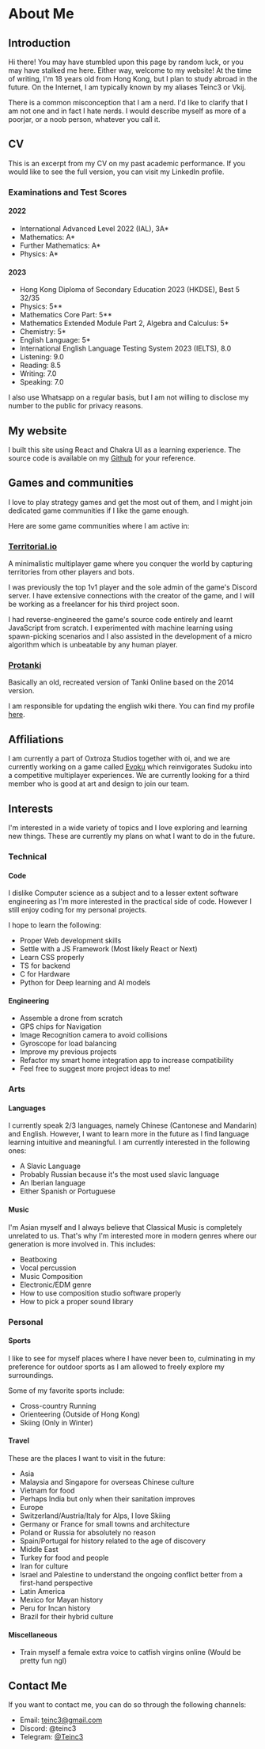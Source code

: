 # About Me

## Introduction
Hi there! You may have stumbled upon this page by random luck, or you may have stalked me here. Either way, welcome to my website!
At the time of writing, I'm 18 years old from Hong Kong, but I plan to study abroad in the future. On the Internet, I am typically known by my aliases Teinc3 or Vkij.

There is a common misconception that I am a nerd. I'd like to clarify that I am not one and in fact I hate nerds. I would describe myself as more of a poorjar, or a noob person, whatever you call it.

## CV
This is an excerpt from my CV on my past academic performance. If you would like to see the full version, you can visit my LinkedIn profile.

### Examinations and Test Scores

#### 2022

- International Advanced Level 2022 (IAL), 3A*
 - Mathematics: A*
 - Further Mathematics: A*
 - Physics: A*

#### 2023

- Hong Kong Diploma of Secondary Education 2023 (HKDSE), Best 5 32/35
 - Physics: 5**
 - Mathematics Core Part: 5**
 - Mathematics Extended Module Part 2, Algebra and Calculus: 5*
 - Chemistry: 5*
 - English Language: 5*
- International English Language Testing System 2023 (IELTS), 8.0
 - Listening: 9.0
 - Reading: 8.5
 - Writing: 7.0
 - Speaking: 7.0

I also use Whatsapp on a regular basis, but I am not willing to disclose my number to the public for privacy reasons.

## My website
I built this site using React and Chakra UI as a learning experience. The source code is available on my [Github](https://github.com/Teinc3/teinc3.github.io) for your reference.

## Games and communities
I love to play strategy games and get the most out of them, and I might join dedicated game communities if I like the game enough.

Here are some game communities where I am active in:

### [Territorial.io](https://territorial.io)
A minimalistic multiplayer game where you conquer the world by capturing territories from other players and bots.

I was previously the top 1v1 player and the sole admin of the game's Discord server. I have extensive connections with the creator of the game, and I will be working as a freelancer for his third project soon.

I had reverse-engineered the game's source code entirely and learnt JavaScript from scratch. I experimented with machine learning using spawn-picking scenarios and I also assisted in the development of a micro algorithm which is unbeatable by any human player.

### [Protanki](https://playprotanki.com/en)
Basically an old, recreated version of Tanki Online based on the 2014 version.

I am responsible for updating the english wiki there. You can find my profile [here](https://wiki.playprotanki.com/en/User:Dguyj).

## Affiliations
I am currently a part of Oxtroza Studios together with oi, and we are currently working on a game called [Evoku](https://evoku.me) which reinvigorates Sudoku into a competitive multiplayer experiences. We are currently looking for a third member who is good at art and design to join our team.

## Interests
I'm interested in a wide variety of topics and I love exploring and learning new things. These are currently my plans on what I want to do in the future.

### Technical

#### Code
I dislike Computer science as a subject and to a lesser extent software engineering as I'm more interested in the practical side of code. However I still enjoy coding for my personal projects.

I hope to learn the following:

- Proper Web development skills
 - Settle with a JS Framework (Most likely React or Next)
 - Learn CSS properly
 - TS for backend
- C for Hardware
- Python for Deep learning and AI models

#### Engineering
- Assemble a drone from scratch
 - GPS chips for Navigation
 - Image Recognition camera to avoid collisions
 - Gyroscope for load balancing
- Improve my previous projects
 - Refactor my smart home integration app to increase compatibility
- Feel free to suggest more project ideas to me!

### Arts

#### Languages
I currently speak 2/3 languages, namely Chinese (Cantonese and Mandarin) and English. However, I want to learn more in the future as I find language learning intuitive and meaningful. I am currently interested in the following ones:

- A Slavic Language
 - Probably Russian because it's the most used slavic language
- An Iberian language
 - Either Spanish or Portuguese

#### Music
I'm Asian myself and I always believe that Classical Music is completely unrelated to us. That's why I'm interested more in modern genres where our generation is more involved in. This includes:

- Beatboxing
 - Vocal percussion
- Music Composition
 - Electronic/EDM genre
 - How to use composition studio software properly
 - How to pick a proper sound library

### Personal

#### Sports
I like to see for myself places where I have never been to, culminating in my preference for outdoor sports as I am allowed to freely explore my surroundings.

Some of my favorite sports include:

- Cross-country Running
- Orienteering (Outside of Hong Kong)
- Skiing (Only in Winter)

#### Travel
These are the places I want to visit in the future:

- Asia
 - Malaysia and Singapore for overseas Chinese culture
 - Vietnam for food
 - Perhaps India but only when their sanitation improves
- Europe
 - Switzerland/Austria/Italy for Alps, I love Skiing
 - Germany or France for small towns and architecture
 - Poland or Russia for absolutely no reason
 - Spain/Portugal for history related to the age of discovery
- Middle East
 - Turkey for food and people
 - Iran for culture
 - Israel and Palestine to understand the ongoing conflict better from a first-hand perspective
- Latin America
 - Mexico for Mayan history
 - Peru for Incan history
 - Brazil for their hybrid culture

#### Miscellaneous
- Train myself a female extra voice to catfish virgins online (Would be pretty fun ngl)

## Contact Me
If you want to contact me, you can do so through the following channels:
- Email: [teinc3@gmail.com](mailto:teinc3@gmail.com)
- Discord: @teinc3
- Telegram: [@Teinc3](https://t.me/Teinc3)